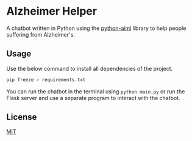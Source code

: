 # Alzheimer Helper

A chatbot written in Python using the [python-aiml](https://pypi.org/project/python-aiml/) library to help people suffering from Alzheimer's. 

## Usage

Use the below command to install all dependencies of the project.

 ```bash
 pip freeze > requirements.txt
 ```

 You can run the chatbot in the terminal using ```python main.py``` or run the Flask server and use a separate program to interact with the chatbot.


## License
[MIT](https://choosealicense.com/licenses/mit/)
